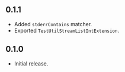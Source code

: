 ## 0.1.1

* Added `stderrContains` matcher.
* Exported `TestUtilStreamListIntExtension`.

## 0.1.0

* Initial release.
